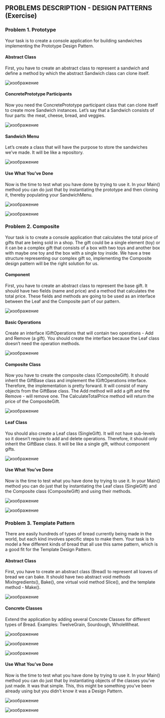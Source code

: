 ## PROBLEMS DESCRIPTION - DESIGN PATTERNS (Exercise)


### Problem 1.	Prototype
Your task is to create a console application for building sandwiches implementing the Prototype Design Pattern.
#### Abstract Class
First, you have to create an abstract class to represent a sandwich and define a method by which the abstract Sandwich class can clone itself.

![изображение](https://user-images.githubusercontent.com/82647282/161313567-abe6c8bb-6032-445b-b328-e8bd86436283.png)

#### ConcretePrototype Participants
Now you need the ConcretePrototype participant class that can clone itself to create more Sandwich instances. Let’s say that a Sandwich consists of four parts: the meat, cheese, bread, and veggies.

![изображение](https://user-images.githubusercontent.com/82647282/161313643-19a70421-ec56-4794-8aa2-8ea5326cb000.png)

#### Sandwich Menu
Let’s create a class that will have the purpose to store the sandwiches we’ve made. It will be like a repository.

![изображение](https://user-images.githubusercontent.com/82647282/161313730-1967afaf-8d7a-4dc6-b241-571932ce420c.png)

#### Use What You’ve Done
Now is the time to test what you have done by trying to use it. In your Main() method you can do just that by instantiating the prototype and then cloning it, thereby populating your SandwichMenu.

![изображение](https://user-images.githubusercontent.com/82647282/161313816-9ce35b5e-f092-4fa3-b5bf-40eb0e8bcf9d.png)

![изображение](https://user-images.githubusercontent.com/82647282/161313832-514ca2ba-ee81-4109-bf06-b0da2f5ed83c.png)

### Problem 2.	Composite
Your task is to create a console application that calculates the total price of gifts that are being sold in a shop. The gift could be a single element (toy) or it can be a complex gift that consists of a box with two toys and another box with maybe one toy and the box with a single toy inside. We have a tree structure representing our complex gift so, implementing the Composite design pattern will be the right solution for us.
#### Component
First, you have to create an abstract class to represent the base gift. It should have two fields (name and price) and a method that calculates the total price. These fields and methods are going to be used as an interface between the Leaf and the Composite part of our pattern.

![изображение](https://user-images.githubusercontent.com/82647282/161313994-7a430f07-e494-4d05-9dc6-5c4229db7ed9.png)

#### Basic Operations
Create an interface IGiftOperations that will contain two operations - Add and Remove (a gift). You should create the interface because the Leaf class doesn’t need the operation methods.

![изображение](https://user-images.githubusercontent.com/82647282/161314078-8c25bf97-df01-46d1-92be-1fbef9c9ac39.png)

#### Composite Class
Now you have to create the composite class (CompositeGift). It should inherit the GiftBase class and implement the IGiftOperations interface. Therefore, the implementation is pretty forward. It will consist of many objects from the GiftBase class. The Add method will add a gift and the Remove - will remove one. The CalculateTotalPrice method will return the price of the CompositeGift.

![изображение](https://user-images.githubusercontent.com/82647282/161314205-ca744fba-df2d-424a-b7bd-c522ce3efff5.png)

#### Leaf Class
You should also create a Leaf class (SingleGift). It will not have sub-levels so it doesn’t require to add and delete operations. Therefore, it should only inherit the GiftBase class. It will be like a single gift, without component gifts.

![изображение](https://user-images.githubusercontent.com/82647282/161314283-bdb6952c-607f-4f5c-9677-cf780049e501.png)

#### Use What You’ve Done
Now is the time to test what you have done by trying to use it. In your Main() method you can do just that by instantiating the Leaf class (SingleGift) and the Composite class (CompositeGift) and using their methods.

![изображение](https://user-images.githubusercontent.com/82647282/161314394-91bbe0d8-4a98-418d-afa4-b62e053e506a.png)

![изображение](https://user-images.githubusercontent.com/82647282/161314417-1154afac-bf00-41ea-8703-e76c7f65c1ae.png)

### Problem 3.	Template Pattern
There are easily hundreds of types of bread currently being made in the world, but each kind involves specific steps to make them. Your task is to model a few different kinds of bread that all use this same pattern, which is a good fit for the Template Design Pattern.

#### Abstract Class
First, you have to create an abstract class (Bread) to represent all loaves of bread we can bake. It should have two abstract void methods MixIngredients(), Bake(), one virtual void method Slice(), and the template method - Make().

![изображение](https://user-images.githubusercontent.com/82647282/161314608-875bddde-46c9-4f14-bf67-7062969f9402.png)

#### Concrete Classes
Extend the application by adding several Concrete Classes for different types of Bread. Examples: TwelveGrain, Sourdough, WholeWheat.

![изображение](https://user-images.githubusercontent.com/82647282/161314699-eecdc5dc-549c-4c3b-be22-9d9a219478c0.png)

![изображение](https://user-images.githubusercontent.com/82647282/161314720-807428d4-08b9-4fea-86bc-51f311796cff.png)

![изображение](https://user-images.githubusercontent.com/82647282/161314744-3c2aaa0b-455c-4d0b-a18c-5d601dded2a9.png)

#### Use What You’ve Done
Now is the time to test what you have done by trying to use it. In your Main() method you can do just that by instantiating objects of the classes you’ve just made. It was that simple. This, this might be something you’ve been already using but you didn’t know it was a Design Pattern.

![изображение](https://user-images.githubusercontent.com/82647282/161314796-3a85661f-9f94-4786-9776-63a50c6ecdeb.png)

![изображение](https://user-images.githubusercontent.com/82647282/161314818-53309a1d-b5aa-4ae0-a354-97af5752f543.png)
